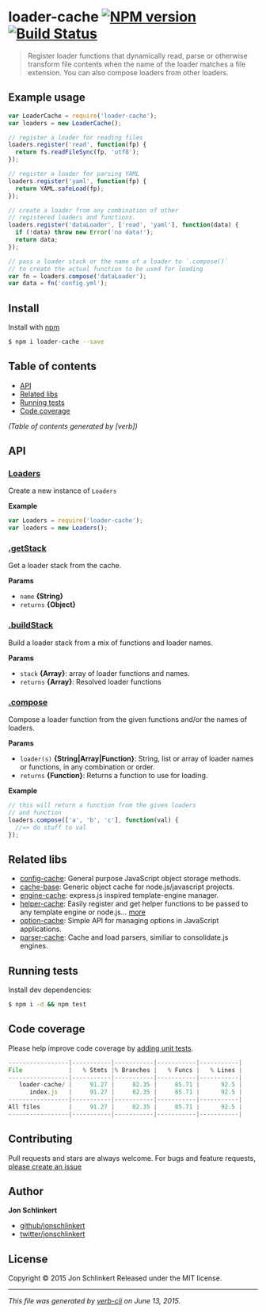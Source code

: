 # loader-cache [![NPM version](https://badge.fury.io/js/loader-cache.svg)](http://badge.fury.io/js/loader-cache)  [![Build Status](https://travis-ci.org/jonschlinkert/loader-cache.svg)](https://travis-ci.org/jonschlinkert/loader-cache)

> Register loader functions that dynamically read, parse or otherwise transform file contents when the name of the loader matches a file extension. You can also compose loaders from other loaders.

## Example usage

```js
var LoaderCache = require('loader-cache');
var loaders = new LoaderCache();

// register a loader for reading files
loaders.register('read', function(fp) {
  return fs.readFileSync(fp, 'utf8');
});

// register a loader for parsing YAML
loaders.register('yaml', function(fp) {
  return YAML.safeLoad(fp);
});

// create a loader from any combination of other
// registered loaders and functions.
loaders.register('dataLoader', ['read', 'yaml'], function(data) {
  if (!data) throw new Error('no data!');
  return data;
});

// pass a loader stack or the name of a loader to `.compose()` 
// to create the actual function to be used for loading
var fn = loaders.compose('dataLoader');
var data = fn('config.yml');
```

## Install

Install with [npm](https://www.npmjs.com/)

```sh
$ npm i loader-cache --save
```

## Table of contents

<!-- toc -->

* [API](#api)
* [Related libs](#related-libs)
* [Running tests](#running-tests)
* [Code coverage](#code-coverage)

_(Table of contents generated by [verb])_

<!-- tocstop -->

## API

### [Loaders](index.js#L39)

Create a new instance of `Loaders`

**Example**

```js
var Loaders = require('loader-cache');
var loaders = new Loaders();
```

### [.getStack](index.js#L56)

Get a loader stack from the cache.

**Params**

* `name` **{String}**
* `returns` **{Object}**

### [.buildStack](index.js#L87)

Build a loader stack from a mix of functions and loader names.

**Params**

* `stack` **{Array}**: array of loader functions and names.
* `returns` **{Array}**: Resolved loader functions

### [.compose](index.js#L135)

Compose a loader function from the given functions and/or the names of loaders.

**Params**

* `loader(s)` **{String|Array|Function}**: String, list or array of loader names or functions, in any combination or order.
* `returns` **{Function}**: Returns a function to use for loading.

**Example**

```js
// this will return a function from the given loaders
// and function
loaders.compose(['a', 'b', 'c'], function(val) {
  //=> do stuff to val
});
```

## Related libs

* [config-cache](https://github.com/jonschlinkert/config-cache): General purpose JavaScript object storage methods.
* [cache-base](https://github.com/jonschlinkert/cache-base): Generic object cache for node.js/javascript projects.
* [engine-cache](https://github.com/jonschlinkert/engine-cache): express.js inspired template-engine manager.
* [helper-cache](https://github.com/jonschlinkert/helper-cache): Easily register and get helper functions to be passed to any template engine or node.js… [more](https://github.com/jonschlinkert/helper-cache)
* [option-cache](https://github.com/jonschlinkert/option-cache): Simple API for managing options in JavaScript applications.
* [parser-cache](https://github.com/jonschlinkert/parser-cache): Cache and load parsers, similiar to consolidate.js engines.

## Running tests

Install dev dependencies:

```sh
$ npm i -d && npm test
```

## Code coverage

Please help improve code coverage by [adding unit tests](#contributing).

```js
-----------------|-----------|-----------|-----------|-----------|
File             |   % Stmts |% Branches |   % Funcs |   % Lines |
-----------------|-----------|-----------|-----------|-----------|
   loader-cache/ |     91.27 |     82.35 |     85.71 |      92.5 |
      index.js   |     91.27 |     82.35 |     85.71 |      92.5 |
-----------------|-----------|-----------|-----------|-----------|
All files        |     91.27 |     82.35 |     85.71 |      92.5 |
-----------------|-----------|-----------|-----------|-----------|
```

## Contributing

Pull requests and stars are always welcome. For bugs and feature requests, [please create an issue](https://github.com/jonschlinkert/loader-cache/issues/new)

## Author

**Jon Schlinkert**

+ [github/jonschlinkert](https://github.com/jonschlinkert)
+ [twitter/jonschlinkert](http://twitter.com/jonschlinkert)

## License

Copyright © 2015 Jon Schlinkert
Released under the MIT license.

***

_This file was generated by [verb-cli](https://github.com/assemble/verb-cli) on June 13, 2015._

<!-- deps:mocha -->